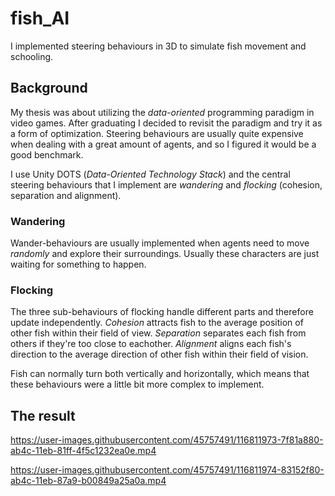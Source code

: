 # fish_AI
I implemented steering behaviours in 3D to simulate fish movement and schooling.

## Background
My thesis was about utilizing the <i>data-oriented</i> programming paradigm in video games. After graduating I decided to revisit the paradigm and try it as a form of optimization. Steering behaviours are usually quite expensive when dealing with a great amount of agents, and so I figured it would be a good benchmark.

I use Unity DOTS (<i>Data-Oriented Technology Stack</i>) and the central steering behaviours that I implement are <i>wandering</i> and <i>flocking</i> (cohesion, separation and alignment).

### Wandering
Wander-behaviours are usually implemented when agents need to move <i>randomly</i> and explore their surroundings. Usually these characters are just waiting for something to happen.

### Flocking
The three sub-behaviours of flocking handle different parts and therefore update independently. <i>Cohesion</i> attracts fish to the average position of other fish within their field of view. <i>Separation</i> separates each fish from others if they're too close to eachother. <i>Alignment</i> aligns each fish's direction to the average direction of other fish within their field of vision. 

Fish can normally turn both vertically and horizontally, which means that these behaviours were a little bit more complex to implement. 

## The result
https://user-images.githubusercontent.com/45757491/116811973-7f81a880-ab4c-11eb-81ff-4f5c1232ea0e.mp4

https://user-images.githubusercontent.com/45757491/116811974-83152f80-ab4c-11eb-87a9-b00849a25a0a.mp4
